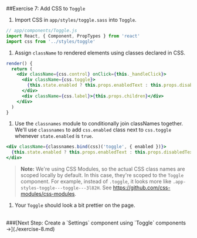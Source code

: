 ##Exercise 7: Add CSS to `Toggle`
1. Import CSS in `app/styles/toggle.sass` into `Toggle`.
  ```jsx
  // app/components/Toggle.js
  import React, { Component, PropTypes } from 'react'
  import css from '../styles/toggle'
  ```

1. Assign `className` to rendered elements using classes declared in CSS.
  ```jsx
  render() {
    return (
      <div className={css.control} onClick={this._handleClick}>
        <div className={css.toggle}>
          {this.state.enabled ? this.props.enabledText : this.props.disabledText}
        </div>
        <div className={css.label}>{this.props.children}</div>
      </div>
    )
  }
  ```

1. Use the `classnames` module to conditionally join classNames together. We'll use `classnames` to add
`css.enabled` class next to `css.toggle` whenever `state.enabled` is `true`.
  ```jsx
  <div className={classnames.bind(css)('toggle', { enabled })}>
    {this.state.enabled ? this.props.enabledText : this.props.disabledText}
  </div>
  ```
  > **Note:** We're using CSS Modules, so the actual CSS class names are scoped locally by default. In this case, they're
  scoped to the `Toggle` component. For example, instead of `.toggle`, it looks more like `.app-styles-toggle---toggle---3l82H`.
  See https://github.com/css-modules/css-modules.

1. Your `Toggle` should look a bit prettier on the page.


<br>
###[Next Step: Create a `Settings` component using `Toggle` components &rarr;](./exercise-8.md)
